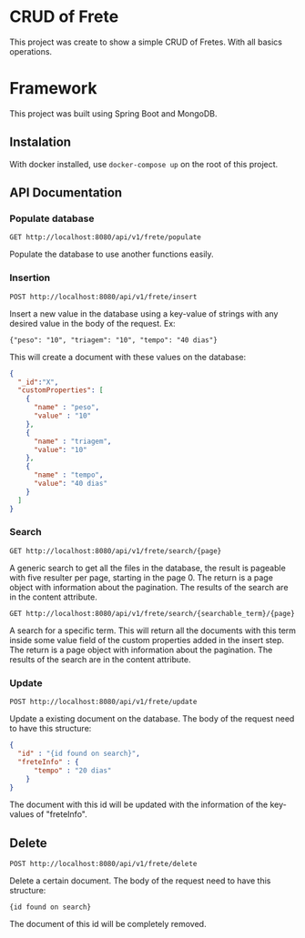 # CRUD of Frete
This project was create to show a simple CRUD of Fretes. With all basics operations.

# Framework

This project was built using Spring Boot and MongoDB.

## Instalation
With docker installed, use `docker-compose up` on the root of this project.

## API Documentation
### Populate database
```http 
GET http://localhost:8080/api/v1/frete/populate
```
Populate the database to use another functions easily.

### Insertion
```http
POST http://localhost:8080/api/v1/frete/insert
```
Insert a new value in the database using a key-value of strings with any desired value in the body of the request.
Ex:
```
{"peso": "10", "triagem": "10", "tempo": "40 dias"}
```
This will create a document with these values on the database:
```JSON
{
  "_id":"X",
  "customProperties": [
    {
      "name" : "peso",
      "value" : "10"
    },
    {
      "name" : "triagem",
      "value": "10"
    },
    {
      "name" : "tempo",
      "value": "40 dias"
    }
  ]
}
```

### Search
```http
GET http://localhost:8080/api/v1/frete/search/{page}
```
A generic search to get all the files in the database, the result is pageable with five resulter per page, starting in the page 0. The return is a page object with information about the pagination. The results of the search are in the content attribute.

```http
GET http://localhost:8080/api/v1/frete/search/{searchable_term}/{page}
```
A search for a specific term. This will return all the documents with this term inside some value field of the custom properties added in the insert step.  The return is a page object with information about the pagination. The results of the search are in the content attribute.

### Update
```http
POST http://localhost:8080/api/v1/frete/update
```
Update a existing document on the database. The body of the request need to have this structure:

```JSON
{
  "id" : "{id found on search}",
  "freteInfo" : {
      "tempo" : "20 dias"
    }
}
```
The document with this id will be updated with the information of the key-values of "freteInfo".

## Delete
```http
POST http://localhost:8080/api/v1/frete/delete
```
Delete a certain document. The body of the request need to have this structure:
```
{id found on search}
```
The document of this id will be completely removed.
